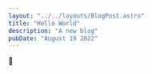 ```yaml
---
layout: "../../layouts/BlogPost.astro"
title: "Hello World"
description: "A new blog"
pubDate: "August 19 2022"
---
```


👋 
